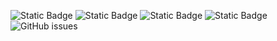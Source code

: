 ![Static Badge](https://img.shields.io/badge/blacklists-60-000000) ![Static Badge](https://img.shields.io/badge/blacklisted-2690914-cc0000) ![Static Badge](https://img.shields.io/badge/whitelisted-2245-00CC00) ![Static Badge](https://img.shields.io/badge/streaming_blacklist-28107-000000) ![GitHub issues](https://img.shields.io/github/issues/fabriziosalmi/blacklists)
